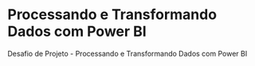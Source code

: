 # Processando e Transformando Dados com Power BI
Desafio de Projeto - Processando e Transformando Dados com Power BI
